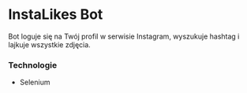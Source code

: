 # InstaLikes Bot

Bot loguje się na Twój profil w serwisie Instagram, wyszukuje hashtag i lajkuje wszystkie zdjęcia.

### Technologie
- Selenium
